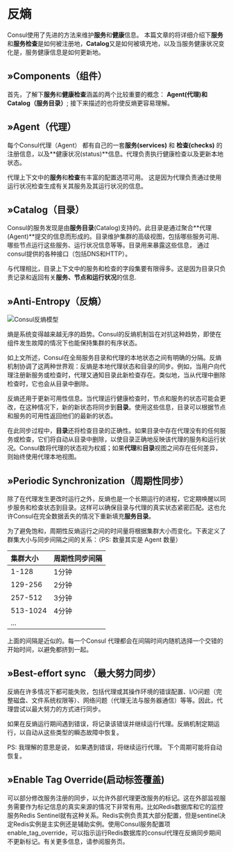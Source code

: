 # 反熵

Consul使用了先进的方法来维护**服务**和**健康**信息。 本篇文章的将详细介绍下**服务**和**服务检查**是如何被注册地，**Catalog**又是如何被填充地，以及当服务健康状况变化是，服务健康信息是如何更新地。

## »Components（组件）

首先，了解下**服务**和**健康检查**涵盖的两个比较重要的概念： **Agent\(代理\)**和**Catalog（服务目录）**; 接下来描述的也将使反熵更容易理解。

## »Agent（代理）

每个Consul代理（Agent） 都有自己的一套**服务\(services\)** 和 **检查\(checks\)** 的注册信息，以及**健康状况\(status\)**信息。代理负责执行健康检查以及更新本地状态。

代理上下文中的**服务**和**检查**有丰富的配置选项可用。 这是因为代理负责通过使用运行状况检查生成有关其服务及其运行状况的信息。

## »Catalog（目录）

Consul的服务发现是由**服务目录**\(Catalog\)支持的。此目录是通过聚合**代理\(Agent\)**提交的信息而形成的。目录维护集群的高级视图，包括哪些服务可用、哪些节点运行这些服务、运行状况信息等等。目录用来暴露这些信息， 通过consul提供的各种接口（包括DNS和HTTP）。

与代理相比，目录上下文中的服务和检查的字段集要有限得多。这是因为目录只负责记录和返回有关**服务、节点和运行状况**的信息.

## »Anti-Entropy（反熵）

![Consul&#x53CD;&#x71B5;&#x6A21;&#x578B;](https://img-blog.csdnimg.cn/20200913210708340.png?x-oss-process=image/watermark,type_ZmFuZ3poZW5naGVpdGk,shadow_10,text_aHR0cHM6Ly9ibG9nLmNzZG4ubmV0L3NodWFpX3d5,size_16,color_FFFFFF,t_70#pic_center)

熵是系统变得越来越无序的趋势。Consul的反熵机制旨在对抗这种趋势，即使在组件发生故障的情况下也能保持集群的有序状态。

如上文所述，Consul在全局服务目录和代理的本地状态之间有明确的分隔。反熵机制协调了这两种世界观：反熵是本地代理状态和目录的同步。例如，当用户向代理注册新服务或检查时，代理又通知目录此新检查存在。类似地，当从代理中删除检查时，它也会从目录中删除。

反熵还用于更新可用性信息。当代理运行健康检查时，节点和服务的状态可能会更改，在这种情况下，新的新状态将同步到**目录**。使用这些信息，目录可以根据节点和服务的可用性返回他们的最新的状态。

在此同步过程中，**目录**还将检查目录的正确性。如果目录中存在代理没有的任何服务或检查，它们将自动从目录中删除，以使目录正确地反映该代理的服务和运行状况。Consul数将代理的状态视为权威；如果**代理**和**目录**视图之间存在任何差异，则始终使用代理本地视图。

## »Periodic Synchronization（周期性同步）

除了在代理发生更改时运行之外，反熵也是一个长期运行的进程，它定期唤醒以同步服务和检查状态到目录。这样可以确保目录与代理的真实状态紧密匹配。这也允许Consul在完全数据丢失的情况下重新填充**服务目录**。

为了避免饱和，周期性反熵运行之间的时间量将根据集群大小而变化。下表定义了群集大小与同步间隔之间的关系：（PS: 数量其实是 Agent 数量）

| 集群大小 | 周期性同步间隔 |
| :--- | :--- |
| 1-128 | 1分钟 |
| 129-256 | 2分钟 |
| 257-512 | 3分钟 |
| 513-1024 | 4分钟 |
| ... |  |

上面的间隔是近似的。每一个Consul 代理都会在间隔时间内随机选择一个交错的开始时间，以避免都挤到一起。

## »Best-effort sync （最大努力同步）

反熵在许多情况下都可能失败，包括代理或其操作环境的错误配置、I/O问题（完整磁盘、文件系统权限等）、网络问题（代理无法与服务器通信）等等。因此，代理尝试以最大努力的方式进行同步。

如果在反熵运行期间遇到错误，将记录该错误并继续运行代理。反熵机制定期运行，以自动从这些类型的瞬态故障中恢复。

PS: 我理解的意思是说， 如果遇到错误，将继续运行代理。 下个周期可能将自动恢复。

## »Enable Tag Override\(启动标签覆盖\)

可以部分修改服务注册的同步，以允许外部代理更改服务的标记。这在外部监视服务需要作为标记信息的真实来源的情况下非常有用。比如Redis数据库和它的监控服务Redis Sentinel就有这种关系。Redis实例负责其大部分配置，但是sentinel决定Redis实例是主实例还是辅助实例。使用Consul服务配置项enable\_tag\_override，可以指示运行Redis数据库的consul代理在反熵同步期间不更新标记。有关更多信息，请参阅服务页。

